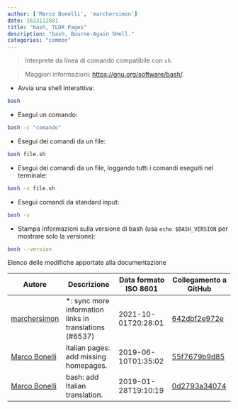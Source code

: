 ```yaml
---
author: ['Marco Bonelli', 'marchersimon']
date: 1633112881
title: "bash, TLDR Pages"
description: "bash, Bourne-Again SHell."
categories: "common"
---
```

> Interprete da linea di comando compatibile con `sh`.

> Maggiori informazioni: <https://gnu.org/software/bash/>.

- Avvia una shell interattiva:

```bash
bash
```

- Esegui un comando:

```bash
bash -c "comando"
```

- Esegui dei comandi da un file:

```bash
bash file.sh
```

- Esegui dei comandi da un file, loggando tutti i comandi eseguiti nel terminale:

```bash
bash -x file.sh
```

- Esegui comandi da standard input:

```bash
bash -s
```

- Stampa informazioni sulla versione di bash (usa `echo $BASH_VERSION` per mostrare solo la versione):

```bash
bash --version
```
Elenco delle modifiche apportate alla documentazione


Autore | Descrizione | Data formato ISO 8601 | Collegamento a GitHub
------|-----|-----|-----
[marchersimon](mailto:50295997+marchersimon@users.noreply.github.com) | *: sync more information links in translations (#6537) | 2021-10-01T20:28:01 | [642dbf2e972e](https://github.com/tldr-pages/tldr/commit/642dbf2e972e388fab8c84ba3b4685fb862b6454)
[Marco Bonelli](mailto:marco@mebeim.net) | italian pages: add missing homepages. | 2019-06-10T01:35:02 | [55f7679b9d85](https://github.com/tldr-pages/tldr/commit/55f7679b9d85480f6c81738bd32c7901a1db36fe)
[Marco Bonelli](mailto:mb5.marcob@gmail.com) | bash: add Italian translation. | 2019-01-28T19:10:19 | [0d2793a34074](https://github.com/tldr-pages/tldr/commit/0d2793a34074e317d5b7cd769e55e7a3e62e6835)

